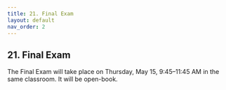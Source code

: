 ```yaml
---
title: 21. Final Exam
layout: default
nav_order: 2
---
```


## 21. Final Exam
The Final Exam will take place on Thursday, May 15, 9:45–11:45 AM in the same classroom. It will be open-book.
